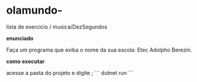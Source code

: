 # olamundo-
lista de exercicio / musica/DezSegundos

**enunciado**

 Faça um programa que exiba o nome da sua escola: Etec Adolpho Berezin.


 **como executar**

acesse a pasta do projeto e digite ;
 ´´´
 dutnet run
 ´´´